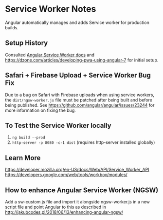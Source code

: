 # Service Worker Notes
Angular automatically manages and adds Service worker for production builds.

## Setup History
Consulted [Angular Service Worker docs](https://angular.io/guide/service-worker-getting-started) and https://dzone.com/articles/developing-pwa-using-angular-7 for initial setup.

## Safari + Firebase Upload + Service Worker Bug Fix
Due to a bug on Safari with Firebase uploads when using service workers, the `dist/ngsw-worker.js` file must be patched after being built and before being published. See https://github.com/angular/angular/issues/23244 for more information on fixing the bug.

## To Test the Service Worker locally
1. `ng build --prod`
2. `http-server -p 8080 -c-1 dist` (requires http-server installed globally)

## Learn More
https://developer.mozilla.org/en-US/docs/Web/API/Service_Worker_API
https://developers.google.com/web/tools/workbox/modules/

## How to enhance Angular Service Worker (NGSW)
Add a sw-custom.js file and import it alongside ngsw-worker.js in a new script file and point Angular to this as described in http://jakubcodes.pl/2018/06/13/enhancing-angular-ngsw/